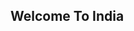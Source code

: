 

<!doctype html>
<html>
  <head>
    <title>HELLO WORLD</title>
  </head>
  <body>
    <h2>Welcome To India</h2>
  </body>
</html>
